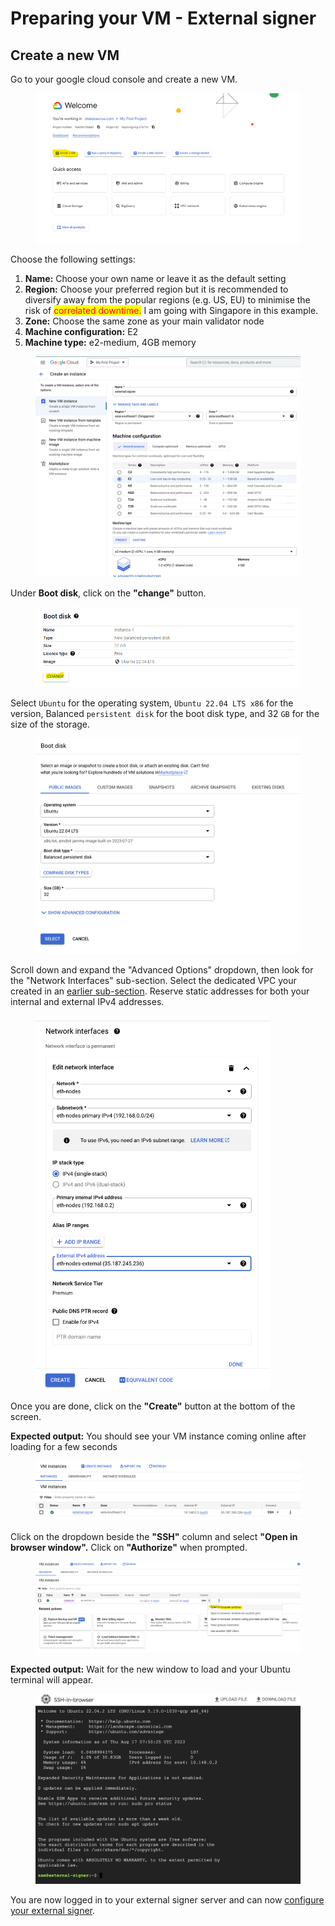 # Preparing your VM - External signer

## Create a new VM

Go to your google cloud console and create a new VM.

<figure><img src="../.gitbook/assets/image (2).png" alt=""><figcaption></figcaption></figure>

Choose the following settings:

1. **Name:** Choose your own name or leave it as the default setting
2. **Region:** Choose your preferred region but it is recommended to diversify away from the popular regions (e.g. US, EU) to minimise the risk of <mark style="color:red;">correlated downtime.</mark> I am going with Singapore in this example.
3. **Zone:** Choose the same zone as your main validator node
4. **Machine configuration:** E2
5. **Machine type:** e2-medium, 4GB memory

<figure><img src="../.gitbook/assets/Screenshot 2023-08-17 at 3.37.03 PM.png" alt=""><figcaption></figcaption></figure>

&#x20;Under **Boot disk**, click on the **"change"** button.

<figure><img src="../.gitbook/assets/image (2) (1).png" alt=""><figcaption></figcaption></figure>

Select `Ubuntu` for the operating system, `Ubuntu 22.04 LTS x86` for the version, Balanced `persistent disk` for the boot disk type, and 32 `GB` for the size of the storage.

<figure><img src="../.gitbook/assets/Screenshot 2023-08-17 at 3.45.57 PM.png" alt=""><figcaption></figcaption></figure>

Scroll down and expand the "Advanced Options" dropdown, then look for the "Network Interfaces" sub-section. Select the dedicated VPC your created in an [earlier sub-section](create-a-dedicated-virtual-private-cloud-vpc.md). Reserve static addresses for both your internal and external IPv4 addresses.

<figure><img src="../.gitbook/assets/Screenshot 2023-08-17 at 5.10.51 PM.png" alt="" width="375"><figcaption></figcaption></figure>

Once you are done, click on the **"Create"** button at the bottom of the screen.

**Expected output:** You should see your VM instance coming online after loading for a few seconds

<figure><img src="../.gitbook/assets/Screenshot 2023-08-17 at 3.47.33 PM.png" alt=""><figcaption></figcaption></figure>

&#x20;Click on the dropdown beside the **"SSH"** column and select **"Open in browser window".** Click on **"Authorize"** when prompted.

<figure><img src="../.gitbook/assets/image (5).png" alt=""><figcaption></figcaption></figure>

**Expected output:** Wait for the new window to load and your Ubuntu terminal will appear.

<figure><img src="../.gitbook/assets/Screenshot 2023-08-17 at 3.50.32 PM.png" alt=""><figcaption></figcaption></figure>

You are now logged in to your external signer server and can now [configure your external signer](../installing-and-configuring-your-validator-clients/set-up-and-configure-consensus-layer-client-teku/with-external-signer-web3signer/setup-and-configure-an-external-signer/).
